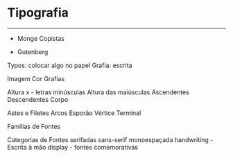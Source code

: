 # Tipografia
---

* Monge Copistas

* Gutenberg

Typos: colocar algo no papel
Grafia: escrita

Imagem
Cor
Grafias

Altura x - letras minúsculas
Altura das maiúsculas
Ascendentes
Descendentes
Corpo

Astes e Filetes
Arcos
Esporão
Vértice
Terminal

Famílias de Fontes

Categorias de Fontes
serifadas
sans-serif
monoespaçada
handwriting - Escrita à mão
display - fontes comemorativas